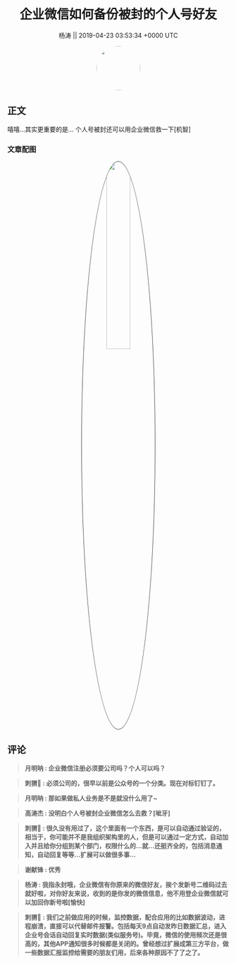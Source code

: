 <h1 align="center">企业微信如何备份被封的个人号好友</h1>




<p align="center">
    <a>杨涛 || 2019-04-23 03:53:34 &#43;0000 UTC</a>
</p>

<div align="center">
    <img src="https://images.zsxq.com/FifpSTY8YbAbI3iRSjrizCwJoa8v?e=1590940799&amp;token=kIxbL07-8jAj8w1n4s9zv64FuZZNEATmlU_Vm6zD:jsPiQAh9mq-4fg3PUDCxznPmFgE=" width="100" height="100" style="border:1px solid;border-radius:50%; color:#ffffff"/>
</div>




## 正文

<div>
嘻嘻…其实更重要的是…
个人号被封还可以用企业微信救一下[机智]
</div>

### 文章配图

<div class="image" align="center">

<img src="https://images.zsxq.com/Flrn9ugjv5EuAeXnDGIyLxn7AsPf?e=1590940799&amp;token=kIxbL07-8jAj8w1n4s9zv64FuZZNEATmlU_Vm6zD:emxE8RE7xHGHCCg7tJYlunBX0-U=" width="33%" height="33%" style="border:1px solid;border-radius:50%; color:#3c3f41"/>

</div>


## 评论

<div align="left">
<div>

<blockquote >
<span> <strong>月明呐 : 企业微信注册必须要公司吗？个人可以吗？ </strong></span>
</blockquote>

<blockquote >
<span> <strong>刺猬🐬 : 必须公司的，很早以前是公众号的一个分类。现在对标钉钉了。 </strong></span>
</blockquote>

<blockquote >
<span> <strong>月明呐 : 那如果做私人业务是不是就没什么用了~ </strong></span>
</blockquote>

<blockquote >
<span> <strong>高涛杰 : 没明白个人号被封企业微信怎么去救？[呲牙] </strong></span>
</blockquote>

<blockquote >
<span> <strong>刺猬🐬 : 很久没有用过了，这个里面有一个东西，是可以自动通过验证的，相当于，你可能并不是我组织架构里的人，但是可以通过一定方式，自动加入并且给你分组到某个部门，权限什么的…就…还挺齐全的，包括消息通知，自动回复等等…扩展可以做很多事… </strong></span>
</blockquote>

<blockquote >
<span> <strong>谢献锋 : 优秀 </strong></span>
</blockquote>

<blockquote >
<span> <strong>杨涛 : 我指永封哦，企业微信有你原来的微信好友，挨个发新号二维码过去就好啦，对你好友来说，收到的是你发的微信信息，他不用登企业微信就可以加回你新号啦[愉快] </strong></span>
</blockquote>

<blockquote >
<span> <strong>刺猬🐬 : 我们之前做应用的时候，监控数据，配合应用的比如数据波动，进程崩溃，直接可以代替邮件报警。包括每天9点自动发昨日数据汇总，进入企业号会话自动回复实时数据(类似服务号)。毕竟，微信的使用频次还是很高的，其他APP通知很多时候都是关闭的。曾经想过扩展成第三方平台，做一些数据汇报监控给需要的朋友们用，后来各种原因不了了之了。 </strong></span>
</blockquote>

</div>
</div>